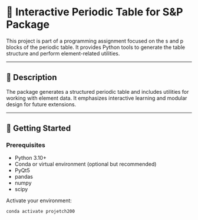 # 🧪 Interactive Periodic Table for S&P Package

This project is part of a programming assignment focused on the s and p blocks of the periodic table. It provides Python tools to generate the table structure and perform element-related utilities.

---

## 📄 Description

The package generates a structured periodic table and includes utilities for working with element data. It emphasizes interactive learning and modular design for future extensions.

---

## 🚀 Getting Started

### Prerequisites

- Python 3.10+
- Conda or virtual environment (optional but recommended)
- PyQt5
- pandas
- numpy
- scipy

Activate your environment:

```bash
conda activate projetch200
